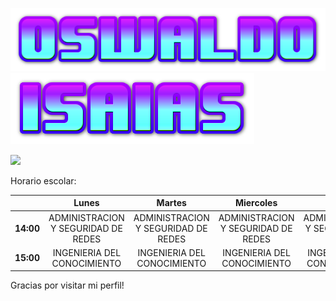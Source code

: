 
![](oswaldo.png)  ![](isaias.png)

![](https://i.redd.it/zkkw8b5qj2t61.jpg)



Horario escolar:

|           	|               **Lunes**              	|              **Martes**              	|             **Miercoles**            	|              **Jueves**              	|              **Viernes**             	|
|-----------	|:------------------------------------:	|:------------------------------------:	|:------------------------------------:	|:------------------------------------:	|:------------------------------------:	|
| **14:00** 	| ADMINISTRACION Y  SEGURIDAD DE REDES 	| ADMINISTRACION Y  SEGURIDAD DE REDES 	| ADMINISTRACION Y  SEGURIDAD DE REDES 	| ADMINISTRACION Y  SEGURIDAD DE REDES 	| ADMINISTRACION Y  SEGURIDAD DE REDES 	|
| **15:00** 	|     INGENIERIA DEL  CONOCIMIENTO     	|     INGENIERIA DEL  CONOCIMIENTO     	|     INGENIERIA DEL  CONOCIMIENTO     	|     INGENIERIA DEL  CONOCIMIENTO     	|                                      	|



Gracias por visitar mi perfil!
